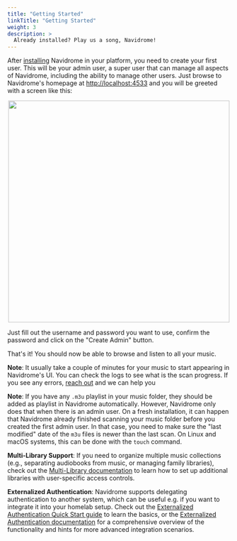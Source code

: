 ```yaml
---
title: "Getting Started"
linkTitle: "Getting Started"
weight: 3
description: >
  Already installed? Play us a song, Navidrome!
---
```


After [installing](/docs/installation) Navidrome in your platform, you need to create your
first user. This will be your admin user, a super user that can manage all aspects of Navidrome,
including the ability to manage other users. Just browse to Navidrome's homepage at
[http://localhost:4533](http://localhost:4533) and you will be greeted with a screen like this:

<p align="center">
<img width="500" src="/screenshots/create-first-user.png">
</p>

Just fill out the username and password you want to use, confirm the password and click on the
"Create Admin" button.

That's it! You should now be able to browse and listen to all your music.

**Note**: It usually take a couple of minutes for
your music to start appearing in Navidrome's UI. You can check the logs to see what is the scan
progress. If you see any errors, [reach out](/community) and we can help you

**Note**: If you have any `.m3u` playlist in your music folder, they should be added as playlist
in Navidrome automatically. However, Navidrome only does that when there is an admin user. On a
fresh installation, it can happen that Navidrome already finished scanning your music folder
before you created the first admin user. In that case, you need to make sure the "last modified"
date of the `m3u` files is newer than the last scan. On Linux and macOS systems, this can be
done with the `touch` command.

**Multi-Library Support**: If you need to organize multiple music collections (e.g., separating audiobooks from music,
or managing family libraries), check out the [Multi-Library documentation](/docs/usage/multi-library/) to learn how to
set up additional libraries with user-specific access controls.

**Externalized Authentication**: Navidrome supports delegating authentication to another system, which can be useful e.g. if you want to integrate it into your homelab setup. Check out the [Externalized Authentication Quick Start guide](./extauth-quickstart/) to learn the basics, or the [Externalized Authentication documentation](/docs/usage/externalized-authentication/) for a comprehensive overview of the functionality and hints for more advanced integration scenarios.
